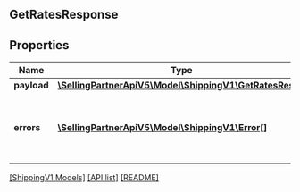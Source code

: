 ## GetRatesResponse

## Properties

Name | Type | Description | Notes
------------ | ------------- | ------------- | -------------
**payload** | [**\SellingPartnerApiV5\Model\ShippingV1\GetRatesResult**](GetRatesResult.md) |  | [optional]
**errors** | [**\SellingPartnerApiV5\Model\ShippingV1\Error[]**](Error.md) | A list of error responses returned when a request is unsuccessful. | [optional]

[[ShippingV1 Models]](../) [[API list]](../../Api) [[README]](../../../README.md)
